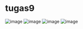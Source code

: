 # tugas9
   ![image](ss_login)
      ![image](ss_login1)
         ![image](ss_login2)
            ![image](ss_dasboard)

